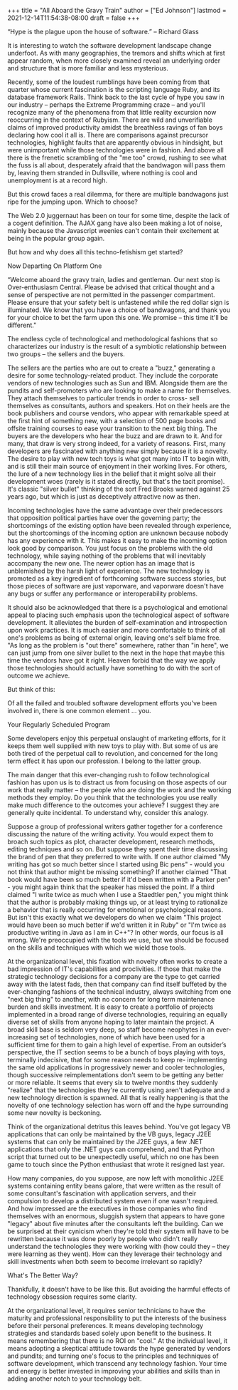 +++
title = "All Aboard the Gravy Train"
author = ["Ed Johnson"]
lastmod = 2021-12-14T11:54:38-08:00
draft = false
+++

“Hype is the plague upon the house of software.”
– Richard Glass

It is interesting to watch the software development landscape change underfoot.
As with many geographies, the tremors and shifts which at first appear random,
when more closely examined reveal an underlying order and structure that is more
familiar and less mysterious.

Recently, some of the loudest rumblings have been coming from that quarter whose
current fascination is the scripting language Ruby, and its database framework
Rails. Think back to the last cycle of hype you saw in our industry –
perhaps the Extreme Programming craze – and you'll recognize many of
the phenomena from that little reality excursion now reoccurring in the context
of Rubyism. There are wild and unverifiable claims of improved productivity
amidst the breathless ravings of fan boys declaring how cool it all is. There
are comparisons against precursor technologies, highlight faults that are
apparently obvious in hindsight, but were unimportant while those technologies
were in fashion. And above all there is the frenetic scrambling of the "me too"
crowd, rushing to see what the fuss is all about, desperately afraid that the
bandwagon will pass them by, leaving them stranded in Dullsville, where nothing
is cool and unemployment is at a record high.

But this crowd faces a real dilemma, for there are multiple bandwagons just ripe
for the jumping upon. Which to choose?

The Web 2.0 juggernaut has been on tour for some time, despite the lack of a
cogent definition. The AJAX gang have also been making a lot of noise, mainly
because the Javascript weenies can't contain their excitement at being in the
popular group again.

But how and why does all this techno-fetishism get started?

Now Departing On Platform One

“Welcome aboard the gravy train, ladies and gentleman. Our next stop
is Over-enthusiasm Central. Please be advised that critical thought and a sense
of perspective are not permitted in the passenger compartment. Please ensure
that your safety belt is unfastened while the red dollar sign is illuminated. We
know that you have a choice of bandwagons, and thank you for your choice to bet
the farm upon this one. We promise – this time it'll be different."

The endless cycle of technological and methodological fashions that so
characterizes our industry is the result of a symbiotic relationship between two
groups – the sellers and the buyers.

The sellers are the parties who are out to create a "buzz," generating a desire
for some technology-related product. They include the corporate vendors of new
technologies such as Sun and IBM. Alongside them are the pundits and
self-promoters who are looking to make a name for themselves. They attach
themselves to particular trends in order to cross- sell themselves as
consultants, authors and speakers. Hot on their heels are the book publishers
and course vendors, who appear with remarkable speed at the first hint of
something new, with a selection of 500 page books and offsite training courses
to ease your transition to the next big thing. The buyers are the developers who
hear the buzz and are drawn to it. And for many, that draw is very strong
indeed, for a variety of reasons. First, many developers are fascinated with
anything new simply because it is a novelty. The desire to play with new tech
toys is what got many into IT to begin with, and is still their main source of
enjoyment in their working lives. For others, the lure of a new technology lies
in the belief that it might solve all their development woes (rarely is it
stated directly, but that's the tacit promise). It's classic "silver bullet"
thinking of the sort Fred Brooks warned against 25 years ago, but which is just
as deceptively attractive now as then.

Incoming technologies have the same advantage over their predecessors that
opposition political parties have over the governing party; the shortcomings of
the existing option have been revealed through experience, but the shortcomings
of the incoming option are unknown because nobody has any experience with it.
This makes it easy to make the incoming option look good by comparison. You just
focus on the problems with the old technology, while saying nothing of the
problems that will inevitably accompany the new one. The newer option has an
image that is unblemished by the harsh light of experience. The new technology
is promoted as a key ingredient of forthcoming software success stories, but
those pieces of software are just vaporware, and vaporware doesn't have any bugs
or suffer any performance or interoperability problems.

It should also be acknowledged that there is a psychological and emotional
appeal to placing such emphasis upon the technological aspect of software
development. It alleviates the burden of self-examination and introspection upon
work practices. It is much easier and more comfortable to think of all one's
problems as being of external origin, leaving one's self blame free. "As long as
the problem is "out there" somewhere, rather than "in here", we can just jump
from one silver bullet to the next in the hope that maybe this time the vendors
have got it right. Heaven forbid that the way we apply those technologies should
actually have something to do with the sort of outcome we achieve.

But think of this:

Of all the failed and troubled software development efforts you've been involved
in, there is one common element ... you.

Your Regularly Scheduled Program

Some developers enjoy this perpetual onslaught of marketing efforts, for it
keeps them well supplied with new toys to play with. But some of us are both
tired of the perpetual call to revolution, and concerned for the long term
effect it has upon our profession. I belong to the latter group.

The main danger that this ever-changing rush to follow technological fashion has
upon us is to distract us from focusing on those aspects of our work that really
matter – the people who are doing the work and the working methods
they employ. Do you think that the technologies you use really make much
difference to the outcomes your achieve? I suggest they are generally quite
incidental. To understand why, consider this analogy.

Suppose a group of professional writers gather together for a conference
discussing the nature of the writing activity. You would expect them to broach
such topics as plot, character development, research methods, editing techniques
and so on. But suppose they spent their time discussing the brand of pen that
they preferred to write with. If one author claimed "My writing has got so much
better since I started using Bic pens" - would you not think that author might
be missing something? If another claimed "That book would have been so much
better if it'd been written with a Parker pen" - you might again think that the
speaker has missed the point. If a third claimed "I write twice as much when I
use a Staedtler pen," you might think that the author is probably making things
up, or at least trying to rationalize a behavior that is really occurring for
emotional or psychological reasons. But isn't this exactly what we developers do
when we claim "This project would have been so much better if we'd written it in
Ruby" or "I'm twice as productive writing in Java as I am in C++"? In other
words, our focus is all wrong. We're preoccupied with the tools we use, but we
should be focused on the skills and techniques with which we wield those tools.

At the organizational level, this fixation with novelty often works to create a
bad impression of IT's capabilities and proclivities. If those that make the
strategic technology decisions for a company are the type to get carried away
with the latest fads, then that company can find itself buffeted by the
ever-changing fashions of the technical industry, always switching from one
"next big thing" to another, with no concern for long term maintenance burden
and skills investment. It is easy to create a portfolio of projects implemented
in a broad range of diverse technologies, requiring an equally diverse set of
skills from anyone hoping to later maintain the project. A broad skill base is
seldom very deep, so staff become neophytes in an ever-increasing set of
technologies, none of which have been used for a sufficient time for them to
gain a high level of expertise. From an outsider’s perspective, the
IT section seems to be a bunch of boys playing with toys, terminally indecisive,
that for some reason needs to keep re- implementing the same old applications in
progressively newer and cooler technologies, though successive reimplementations
don't seem to be getting any better or more reliable. It seems that every six to
twelve months they suddenly "realize" that the technologies they're currently
using aren't adequate and a new technology direction is spawned. All that is
really happening is that the novelty of one technology selection has worn off
and the hype surrounding some new novelty is beckoning.

Think of the organizational detritus this leaves behind. You've got legacy VB
applications that can only be maintained by the VB guys, legacy J2EE systems
that can only be maintained by the J2EE guys, a few .NET applications that only
the .NET guys can comprehend, and that Python script that turned out to be
unexpectedly useful, which no one has been game to touch since the Python
enthusiast that wrote it resigned last year.

How many companies, do you suppose, are now left with monolithic J2EE systems
containing entity beans galore, that were written as the result of some
consultant's fascination with application servers, and their compulsion to
develop a distributed system even if one wasn't required. And how impressed are
the executives in those companies who find themselves with an enormous, sluggish
system that appears to have gone "legacy" about five minutes after the
consultants left the building. Can we be surprised at their cynicism when
they're told their system will have to be rewritten because it was done poorly
by people who didn't really understand the technologies they were working with
(how could they – they were learning as they went). How can they
leverage their technology and skill investments when both seem to become
irrelevant so rapidly?

What's The Better Way?

Thankfully, it doesn't have to be like this. But avoiding the harmful effects of
technology obsession requires some clarity.

At the organizational level, it requires senior technicians to have the maturity
and professional responsibility to put the interests of the business before
their personal preferences. It means developing technology strategies and
standards based solely upon benefit to the business. It means remembering that
there is no ROI on "cool." At the individual level, it means adopting a
skeptical attitude towards the hype generated by vendors and pundits; and
turning one's focus to the principles and techniques of software development,
which transcend any technology fashion. Your time and energy is better invested
in improving your abilities and skills than in adding another notch to your
technology belt.
